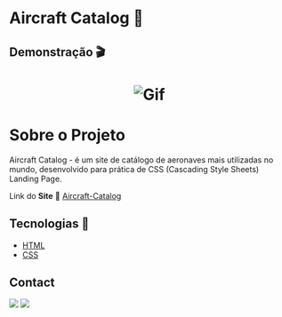 <h1>Aircraft Catalog 🛫</h1>
<h2>Demonstração 🎬</h2>
<h1 align="center">
  <img alt="Gif" title="Readme" src="./github/gifs-aircraft.gif"/>
  </h1>

<h1>Sobre o Projeto</h1>
<p>Aircraft Catalog - é um site de catálogo de aeronaves mais utilizadas no mundo, desenvolvido para prática de CSS (Cascading Style Sheets) Landing Page.</p>
<p>Link do <b>Site</b> 🛫 <a href="https://aircraft-catalog.netlify.app/">Aircraft-Catalog</a></p>

<h2> Tecnologias 🚀</h2>

- [HTML](https://developer.mozilla.org/pt-BR/docs/Web/HTML)
- [CSS](https://pt.wikipedia.org/wiki/Cascading_Style_Sheets)

<h2> Contact </h2>
  
  <a href="https://www.linkedin.com/in/elizeusantoss/" target="_blank"><img src="https://img.shields.io/badge/LinkedIn-0077B5?style=for-the-badge&logo=linkedin&logoColor=white" target="_blank"></a>
  <a href="mailto:elyzeu.tec@gmail.com" target="_blank"><img src="https://img.shields.io/badge/Gmail-D14836?style=for-the-badge&logo=gmail&logoColor=white"></a>
